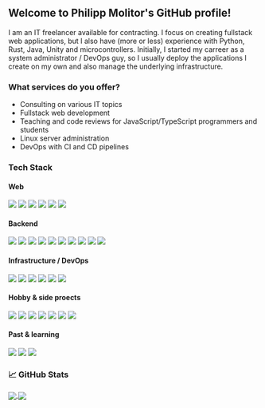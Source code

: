 ## Welcome to Philipp Molitor's GitHub profile!

I am an IT freelancer available for contracting. I focus on creating fullstack web applications, but I also have (more or less) experience with Python, Rust, Java, Unity and microcontrollers. Initially, I started my carreer as a system administrator / DevOps guy, so I usually deploy the applications I create on my own and also manage the underlying infrastructure.

### What services do you offer?

- Consulting on various IT topics
- Fullstack web development
- Teaching and code reviews for JavaScript/TypeScript programmers and students
- Linux server administration
- DevOps with CI and CD pipelines

### Tech Stack

#### Web

<p float="left">
    <img src="https://img.shields.io/badge/HTML5-E34F26?style=for-the-badge&logo=html5&logoColor=white" />
    <img src="https://img.shields.io/badge/JavaScript-F7DF1E?style=for-the-badge&logo=javascript&logoColor=black" />
    <img src="https://img.shields.io/badge/TypeScript-007ACC?style=for-the-badge&logo=typescript&logoColor=white" />
    <img src="https://img.shields.io/badge/React-20232A?style=for-the-badge&logo=react&logoColor=61DAFB" />
    <img src="https://img.shields.io/badge/GraphQl-E10098?style=for-the-badge&logo=graphql&logoColor=white" />
    <img src="https://img.shields.io/badge/tRPC-2596BE.svg?style=for-the-badge&logo=tRPC&logoColor=white" />
</p>

#### Backend

<p float="left">
    <img src="https://img.shields.io/badge/Node.js-339933?style=for-the-badge&logo=nodedotjs&logoColor=white" />
    <img src="https://img.shields.io/badge/TypeScript-007ACC?style=for-the-badge&logo=typescript&logoColor=white" />
    <img src="https://img.shields.io/badge/Prisma-2D3748.svg?style=for-the-badge&logo=Prisma&logoColor=white" />
    <img src="https://img.shields.io/badge/PostgreSQL-316192?style=for-the-badge&logo=postgresql&logoColor=white" />
    <img src="https://img.shields.io/badge/MongoDB-4EA94B?style=for-the-badge&logo=mongodb&logoColor=white" />
    <img src="https://img.shields.io/badge/Tauri-FFC131.svg?style=for-the-badge&logo=Tauri&logoColor=black" />
    <img src="https://img.shields.io/badge/Electron-2B2E3A?style=for-the-badge&logo=electron&logoColor=9FEAF9" />
    <img src="https://img.shields.io/badge/redis-CC0000.svg?&style=for-the-badge&logo=redis&logoColor=white" />
    <img src="https://img.shields.io/badge/GraphQl-E10098?style=for-the-badge&logo=graphql&logoColor=white" />
    <img src="https://img.shields.io/badge/tRPC-2596BE.svg?style=for-the-badge&logo=tRPC&logoColor=white" />
</p>

#### Infrastructure / DevOps

<p float="left">
    <img src="https://img.shields.io/badge/Linux-FCC624?style=for-the-badge&logo=linux&logoColor=black" />
    <img src="https://img.shields.io/badge/Alpine_Linux-0D597F?style=for-the-badge&logo=alpine-linux&logoColor=white" />
    <img src="https://img.shields.io/badge/Docker-2CA5E0?style=for-the-badge&logo=docker&logoColor=white" />
    <img src="https://img.shields.io/badge/GitHub_Actions-2088FF?style=for-the-badge&logo=github-actions&logoColor=white" />
    <img src="https://img.shields.io/badge/Drone_CI-212121?style=for-the-badge&logo=drone&logoColor=white" />
    <img src="https://img.shields.io/badge/Amazon AWS-{232F3E}?style=for-the-badge&logo=amazonaws&logoColor=white" />
</p>

#### Hobby & side proects

<p float="left">
    <img src="https://img.shields.io/badge/Python-FFD43B?style=for-the-badge&logo=python&logoColor=darkgreen" />
    <img src="https://img.shields.io/badge/C-A8B9CC.svg?style=for-the-badge&logo=C&logoColor=black" />
    <img src="https://img.shields.io/badge/C++-00599C.svg?style=for-the-badge&logo=C++&logoColor=white" />
    <img src="https://img.shields.io/badge/Rust-black?style=for-the-badge&logo=rust&logoColor=#E57324" />
    <img src="https://img.shields.io/badge/Arduino-00979D.svg?style=for-the-badge&logo=Arduino&logoColor=white" />
    <img src="https://img.shields.io/badge/Raspberry%20Pi-A22846?style=for-the-badge&logo=Raspberry%20Pi&logoColor=white" />
    <img src="https://img.shields.io/badge/Solid-2C4F7C.svg?style=for-the-badge&logo=Solid&logoColor=white" />
</p>

#### Past & learning

<p float="left">
    <img src="https://img.shields.io/badge/Java-ED8B00?style=for-the-badge&logo=java&logoColor=white" />
    <img src="https://img.shields.io/badge/C%23-239120?style=for-the-badge&logo=c-sharp&logoColor=white" />
    <img src="https://img.shields.io/badge/Unity-100000?style=for-the-badge&logo=unity&logoColor=white" />
</p>

### &#x1f4c8; GitHub Stats

<a href="https://github.com/anuraghazra/github-readme-stats">
  <img align="center" src="https://github-readme-stats.vercel.app/api?username=PhilippMolitor&theme=react&count_private=true&show_icons=true" />
</a>
<a href="https://github.com/anuraghazra/github-readme-stats">
  <img align="center" src="https://github-readme-stats.vercel.app/api/top-langs/?username=PhilippMolitor&theme=react&layout=compact&count_private=true&show_icons=true&hide=java,jupyter%20notebook,vim%20script,ShaderLab" />
</a>
